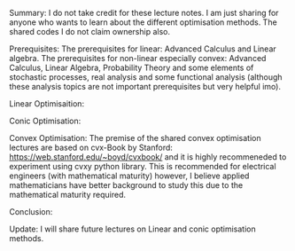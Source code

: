 Summary:
I do not take credit for these lecture notes. I am just sharing for anyone who wants to learn about the different optimisation methods. The shared codes I do not claim ownership also.

Prerequisites:
The prerequisites for linear: Advanced Calculus and Linear algebra.
The prerequisites for non-linear especially convex: Advanced Calculus, Linear Algebra, Probability Theory and some elements of stochastic processes, real analysis and some functional analysis (although these analysis topics are not important prerequisites but very helpful imo).

Linear Optimisaition:

Conic Optimisation:

Convex Optimisation:
The premise of the shared convex optimisation lectures are based on cvx-Book by Stanford: https://web.stanford.edu/~boyd/cvxbook/ and it is highly recommeneded to experiment using cvxy python library.
This is recommended for electrical engineers (with mathematical maturity) however, I believe applied mathematicians have better background to study this due to the mathematical maturity required.

Conclusion:


Update:
I will share future lectures on Linear and conic optimisation methods.

